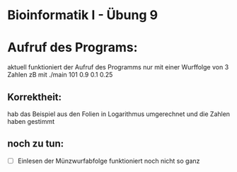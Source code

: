 Bioinformatik I - Übung 9
=========================
# Aufruf des Programs:
aktuell funktioniert der Aufruf des Programms nur mit einer Wurffolge von 3 Zahlen
zB mit ./main 101 0.9 0.1 0.25

## Korrektheit:
hab das Beispiel aus den Folien in Logarithmus umgerechnet und die Zahlen haben gestimmt

## noch zu tun:
- [ ] Einlesen der Münzwurfabfolge funktioniert noch nicht so ganz